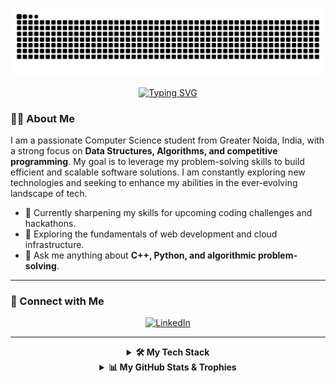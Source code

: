 <p align="center">
  <img src="https://raw.githubusercontent.com/Sidhant0707/Sidhant0707/output/github-contribution-grid-snake-dark.svg" alt="GitHub Contribution Snake Animation"/>
</p>

<p align="center">
  <a href="https://git.io/typing-svg">
    <img src="https://readme-typing-svg.demolab.com?font=Orbitron&weight=bold&size=35&pause=1000&color=FFD700&background=000000&center=true&vCenter=true&width=600&lines=HELLO%2C+I'M+SIDHANT%21;A+SOFTWARE+DEVELOPER.;A+PROBLEM+SOLVER.;AND+A+TECH+ENTHUSIAST." alt="Typing SVG" />
  </a>
</p>

### 👨‍💻 About Me

I am a passionate Computer Science student from Greater Noida, India, with a strong focus on **Data Structures, Algorithms, and competitive programming**. My goal is to leverage my problem-solving skills to build efficient and scalable software solutions. I am constantly exploring new technologies and seeking to enhance my abilities in the ever-evolving landscape of tech.

- 🔭 Currently sharpening my skills for upcoming coding challenges and hackathons.
- 🌱 Exploring the fundamentals of web development and cloud infrastructure.
- 💬 Ask me anything about **C++, Python, and algorithmic problem-solving**.

---

### 🤝 Connect with Me

<p align="center">
  <a href="https://www.linkedin.com/in/sidhant07" target="_blank">
    <img src="https://img.shields.io/badge/LinkedIn-0077B5?style=for-the-badge&logo=linkedin&logoColor=white" alt="LinkedIn"/>
  </a>
</p>

---

<details align="center">
  <summary><b>🛠️ My Tech Stack</b></summary>
  <br/>
  <p align="center">
    <a href="https://skillicons.dev">
      <img src="https://skillicons.dev/icons?i=cpp,python,git,vscode,github" />
    </a>
  </p>
</details>

<details align="center">
  <summary><b>📊 My GitHub Stats & Trophies</b></summary>
  <br/>
  <p align="center">
    <img src="https://github-readme-stats.vercel.app/api?username=Sidhant0707&show_icons=true&theme=vision-friendly-dark&rank_icon=github" alt="Sidhant's GitHub Stats"/>
    <img src="https://streak-stats.demolab.com/?user=Sidhant0707&theme=vision-friendly-dark" alt="GitHub Streak"/>
    <br/>
    <img src="https://github-profile-trophy.vercel.app/?username=Sidhant0707&theme=vision-friendly-dark&rank=S,A,B" alt="GitHub Trophies"/>
  </p>
</details>
